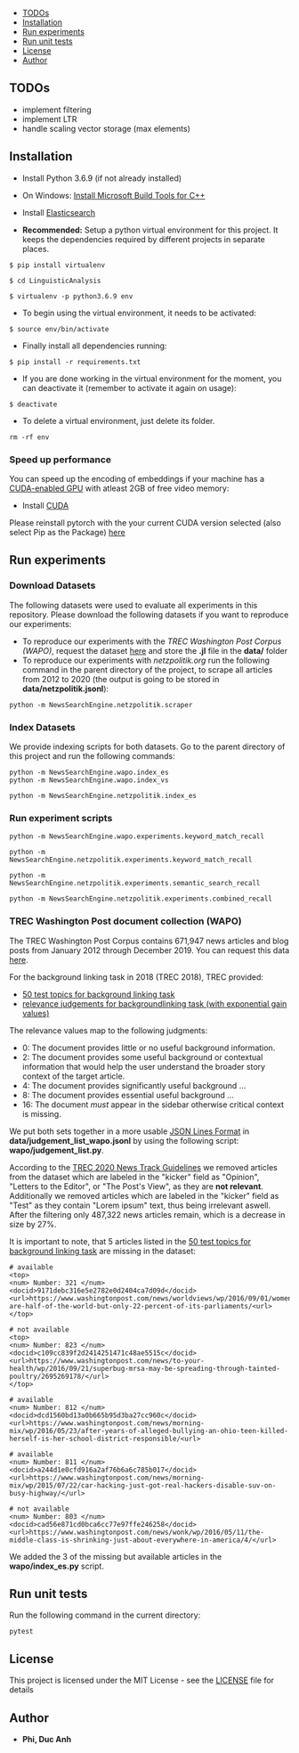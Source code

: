 
- [TODOs](#todos)
- [Installation](#installation)
- [Run experiments](#getting-started)
- [Run unit tests](#run-unit-tests)
- [License](#license)
- [Author](#author)

## TODOs
- implement filtering
- implement LTR
- handle scaling vector storage (max elements)

## Installation
* Install Python 3.6.9 (if not already installed)

* On Windows: [Install Microsoft Build Tools for C++](https://visualstudio.microsoft.com/de/visual-cpp-build-tools/)

* Install [Elasticsearch](https://www.elastic.co/guide/en/elasticsearch/reference/current/install-elasticsearch.html)

* **Recommended:**
Setup a python virtual environment for this project. It keeps the dependencies required by different projects in separate places.

```
$ pip install virtualenv

$ cd LinguisticAnalysis

$ virtualenv -p python3.6.9 env
```
* To begin using the virtual environment, it needs to be activated:

```
$ source env/bin/activate
```

* Finally install all dependencies running:

```
$ pip install -r requirements.txt
```

* If you are done working in the virtual environment for the moment, you can deactivate it (remember to activate it again on usage):

```
$ deactivate
```

* To delete a virtual environment, just delete its folder.

```
rm -rf env
```

### Speed up performance

You can speed up the encoding of embeddings if your machine has a [CUDA-enabled GPU](https://developer.nvidia.com/cuda-gpus) with atleast 2GB of free video memory:
- Install [CUDA](https://developer.nvidia.com/cuda-downloads)

Please reinstall pytorch with the your current CUDA version selected (also select Pip as the Package) [here](https://pytorch.org/get-started/locally/)


## Run experiments




### Download Datasets

The following datasets were used to evaluate all experiments in this repository. Please download the following datasets if you want to reproduce our experiments:

- To reproduce our experiments with the *TREC Washington Post Corpus (WAPO)*, request the dataset [here](https://trec.nist.gov/data/wapost/) and store the **.jl** file in the **data/** folder
- To reproduce our experiments with *netzpolitik.org* run the following command in the parent directory of the project, to scrape all articles from 2012 to 2020 (the output is going to be stored in **data/netzpolitik.jsonl**):
```
python -m NewsSearchEngine.netzpolitik.scraper
```

### Index Datasets

We provide indexing scripts for both datasets. Go to the parent directory of this project and run the following commands:

```
python -m NewsSearchEngine.wapo.index_es
python -m NewsSearchEngine.wapo.index_vs
```


```
python -m NewsSearchEngine.netzpolitik.index_es
```

### Run experiment scripts

```
python -m NewsSearchEngine.wapo.experiments.keyword_match_recall
```

```
python -m NewsSearchEngine.netzpolitik.experiments.keyword_match_recall

python -m NewsSearchEngine.netzpolitik.experiments.semantic_search_recall

python -m NewsSearchEngine.netzpolitik.experiments.combined_recall
```

### TREC Washington Post document collection (WAPO)

The TREC Washington Post Corpus contains 671,947 news articles and blog posts from January 2012 through December 2019. You can request this data [here](https://trec.nist.gov/data/wapost/).

For the background linking task in 2018 (TREC 2018), TREC provided:

- [50 test topics for background linking task](https://trec.nist.gov/data/news/2018/newsir18-topics.txt)
- [relevance judgements for backgroundlinking task (with exponential gain values)](https://trec.nist.gov/data/news/2018/bqrels.exp-gains.txt)

The relevance values map to the following judgments:


- 0: The document provides little or no useful background information.
- 2: The document provides some useful background or contextual information that would help the user understand the broader story context of the target article.
- 4: The document provides significantly useful background ...
- 8: The document provides essential useful background ...
- 16: The document _must_ appear in the sidebar otherwise critical context is missing.

We put both sets together in a more usable [JSON Lines Format](https://jsonlines.org/) in **data/judgement_list_wapo.jsonl** by using the following script: **wapo/judgement_list.py**.

According to the [TREC 2020 News Track Guidelines](http://trec-news.org/guidelines-2020.pdf) we removed articles from the dataset which are labeled in the "kicker" field as "Opinion", "Letters to the Editor", or "The Post's View", as they are **not relevant**. Additionally we removed articles which are labeled in the "kicker" field as "Test" as they contain "Lorem ipsum" text, thus being irrelevant aswell.
After the filtering only 487,322 news articles remain, which is a decrease in size by 27%.

It is important to note, that 5 articles listed in the [50 test topics for background linking task](https://trec.nist.gov/data/news/2018/newsir18-topics.txt) are missing in the dataset:

```
# available
<top>
<num> Number: 321 </num>
<docid>9171debc316e5e2782e0d2404ca7d09d</docid>
<url>https://www.washingtonpost.com/news/worldviews/wp/2016/09/01/women-are-half-of-the-world-but-only-22-percent-of-its-parliaments/<url>
</top>

# not available
<top>
<num> Number: 823 </num>
<docid>c109cc839f2d2414251471c48ae5515c</docid>
<url>https://www.washingtonpost.com/news/to-your-health/wp/2016/09/21/superbug-mrsa-may-be-spreading-through-tainted-poultry/2695269178/</url>
</top>

# available
<num> Number: 812 </num>
<docid>dcd1560bd13a0b665b95d3ba27cc960c</docid>
<url>https://www.washingtonpost.com/news/morning-mix/wp/2016/05/23/after-years-of-alleged-bullying-an-ohio-teen-killed-herself-is-her-school-district-responsible/<url>

# available
<num> Number: 811 </num>
<docid>a244d1e0cfd916a2af76b6a6c785b017</docid>
<url>https://www.washingtonpost.com/news/morning-mix/wp/2015/07/22/car-hacking-just-got-real-hackers-disable-suv-on-busy-highway/</url>

# not available
<num> Number: 803 </num>
<docid>cad56e871cd0bca6cc77e97ffe246258</docid>
<url>https://www.washingtonpost.com/news/wonk/wp/2016/05/11/the-middle-class-is-shrinking-just-about-everywhere-in-america/4/</url>
```

We added the 3 of the missing but available articles in the **wapo/index_es.py** script.


## Run unit tests

Run the following command in the current directory:

```
pytest
```

## License

This project is licensed under the MIT License - see the [LICENSE](LICENSE) file for details

## Author

* **Phi, Duc Anh**